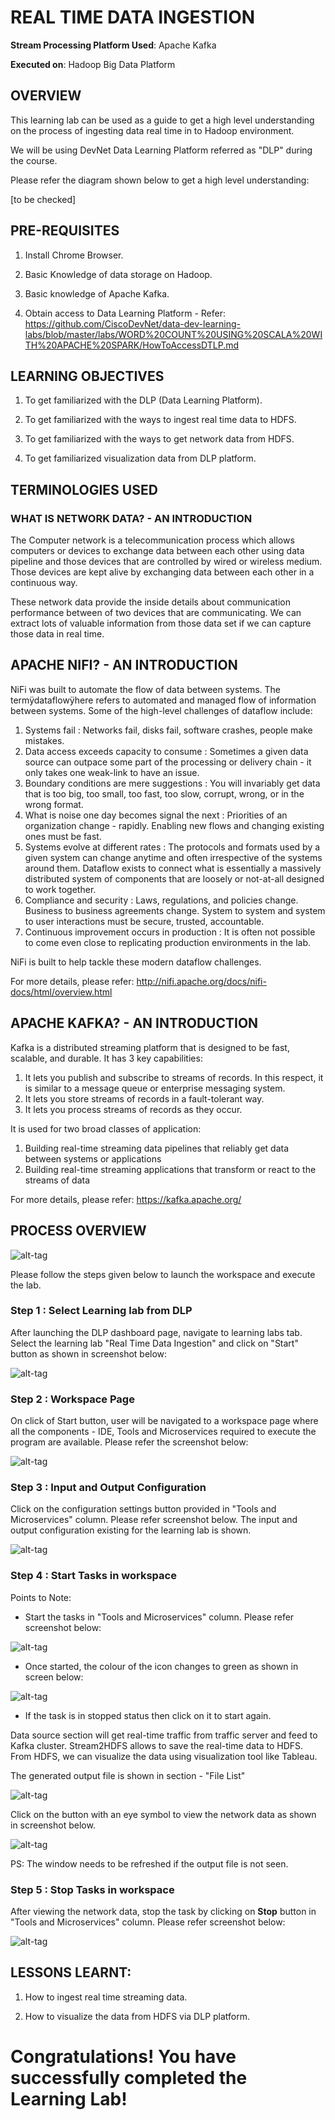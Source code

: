 # REAL TIME DATA INGESTION

**Stream Processing Platform Used**: Apache Kafka

**Executed on**: Hadoop Big Data Platform


## OVERVIEW

This learning lab can be used as a guide to get a high level understanding on the process of ingesting data real time in to Hadoop environment. 

We will be using DevNet Data Learning Platform referred as "DLP" during the course. 

Please refer the diagram shown below to get a high level understanding:

[to be checked]


## PRE-REQUISITES

1. Install Chrome Browser.

2. Basic Knowledge of data storage on Hadoop.

3. Basic knowledge of Apache Kafka.

4. Obtain access to Data Learning Platform -
                                                          Refer: https://github.com/CiscoDevNet/data-dev-learning-labs/blob/master/labs/WORD%20COUNT%20USING%20SCALA%20WITH%20APACHE%20SPARK/HowToAccessDTLP.md


## LEARNING OBJECTIVES

1. To get familiarized with the DLP (Data Learning Platform).

2. To get familiarized with the ways to ingest real time data to HDFS.

3. To get familiarized with the ways to get network data from HDFS. 

4. To get familiarized visualization data from DLP platform.


## TERMINOLOGIES USED


### WHAT IS NETWORK DATA? - AN INTRODUCTION

The Computer network is a telecommunication process which allows computers or devices to exchange data between each other using data pipeline and those devices that are controlled by wired or wireless medium. Those devices are kept alive by exchanging data between each other in a continuous way. 

These network data provide the inside details about communication performance between of two devices that are communicating. We can extract lots of valuable information from those data set if we can capture those data in real time. 

## APACHE NIFI? - AN INTRODUCTION

NiFi was built to automate the flow of data between systems. The termÿdataflowÿhere refers to automated and managed flow of information between systems. Some of the high-level challenges of dataflow include:
1. Systems fail : Networks fail, disks fail, software crashes, people make mistakes.
2. Data access exceeds capacity to consume : Sometimes a given data source can outpace some part of the processing or delivery chain - it only takes one weak-link to have an issue.
3. Boundary conditions are mere suggestions : You will invariably get data that is too big, too small, too fast, too slow, corrupt, wrong, or in the wrong format.
4. What is noise one day becomes signal the next : Priorities of an organization change - rapidly. Enabling new flows and changing existing ones must be fast.
5. Systems evolve at different rates : The protocols and formats used by a given system can change anytime and often irrespective of the systems around them. Dataflow exists to connect what is essentially a massively distributed system of components that are loosely or not-at-all designed to work together.
6. Compliance and security : Laws, regulations, and policies change. Business to business agreements change. System to system and system to user interactions must be secure, trusted, accountable.
7. Continuous improvement occurs in production : It is often not possible to come even close to replicating production environments in the lab.

NiFi is built to help tackle these modern dataflow challenges.

For more details, please refer:
http://nifi.apache.org/docs/nifi-docs/html/overview.html

## APACHE KAFKA? - AN INTRODUCTION

Kafka is a distributed streaming platform that is designed to be fast, scalable, and durable. It has 3 key capabilities:

1.	It lets you publish and subscribe to streams of records. In this respect,    it is similar to a message queue or enterprise messaging system.
2.	It lets you store streams of records in a fault-tolerant way.
3.	It lets you process streams of records as they occur.

It is used for two broad classes of application:

1.	Building real-time streaming data pipelines that reliably get data between systems or applications
2.	Building real-time streaming applications that transform or react to the streams of data

For more details, please refer:
https://kafka.apache.org/


## PROCESS OVERVIEW 

![alt-tag](https://raw.githubusercontent.com/CiscoDevNet/data-dev-learning-labs/master/labs/WORD%20COUNT%20USING%20SCALA%20WITH%20APACHE%20SPARK/assets/images/Process14.jpeg?raw=true)

Please follow the steps given below to launch the workspace and execute the lab.

### **Step 1 : Select Learning lab from DLP**

After launching the DLP dashboard page, navigate to learning labs tab. Select the learning lab "Real Time Data Ingestion" and click on "Start" button as shown in screenshot below:

![alt-tag](https://raw.githubusercontent.com/CiscoDevNet/data-dev-learning-labs/master/labs/REAL%20TIME%20DATA%20INGESTION/assets/images/RTDI1.jpeg?raw=true)


### **Step 2 : Workspace Page**

On click of Start button, user will be navigated to a workspace page where all the components - IDE, Tools and Microservices required to execute the program are available. Please refer the screenshot below:

![alt-tag](https://raw.githubusercontent.com/CiscoDevNet/data-dev-learning-labs/master/labs/REAL%20TIME%20DATA%20INGESTION/assets/images/RTDI2.jpeg?raw=true)

### **Step 3 : Input and Output Configuration**

Click on the configuration settings button provided in "Tools and Microservices" column. Please refer screenshot below. The input and output configuration existing for the learning lab is shown.

![alt-tag](https://raw.githubusercontent.com/CiscoDevNet/data-dev-learning-labs/master/labs/REAL%20TIME%20DATA%20INGESTION/assets/images/RTDI4.jpeg?raw=true)

### **Step 4 : Start Tasks in workspace**

Points to Note:

* Start the tasks in "Tools and Microservices" column. Please refer screenshot below:

![alt-tag](https://raw.githubusercontent.com/CiscoDevNet/data-dev-learning-labs/master/labs/REAL%20TIME%20DATA%20INGESTION/assets/images/RTDI3.jpeg?raw=true)

* Once started, the colour of the icon changes to green as shown in screen below:

![alt-tag](https://raw.githubusercontent.com/CiscoDevNet/data-dev-learning-labs/master/labs/REAL%20TIME%20DATA%20INGESTION/assets/images/RTDI5.jpeg?raw=true)

* If the task is in stopped status then click on it to start again. 

Data source section will get real-time traffic from traffic server and feed to Kafka cluster. Stream2HDFS allows to save the real-time data to HDFS. From HDFS, we can visualize the data using visualization tool like Tableau.

The generated output file is shown in section - "File List"

![alt-tag](https://raw.githubusercontent.com/CiscoDevNet/data-dev-learning-labs/master/labs/REAL%20TIME%20DATA%20INGESTION/assets/images/RTDI6.jpeg?raw=true)

Click on the button with an eye symbol to view the network data as shown in screenshot below.

![alt-tag](https://raw.githubusercontent.com/CiscoDevNet/data-dev-learning-labs/master/labs/REAL%20TIME%20DATA%20INGESTION/assets/images/RTDI7.jpeg?raw=true)

PS: The window needs to be refreshed if the output file is not seen.
</br>


### **Step 5 : Stop Tasks in workspace**

After viewing the network data, stop the task by clicking on **Stop** button in "Tools and Microservices" column. Please refer screenshot below:

![alt-tag](https://raw.githubusercontent.com/CiscoDevNet/data-dev-learning-labs/master/labs/REAL%20TIME%20DATA%20INGESTION/assets/images/RTDI5.jpeg?raw=true)

## LESSONS LEARNT:

1. How to ingest real time streaming data.

2. How to visualize the data from HDFS via DLP platform.


# **Congratulations! You have successfully completed the Learning Lab!**


